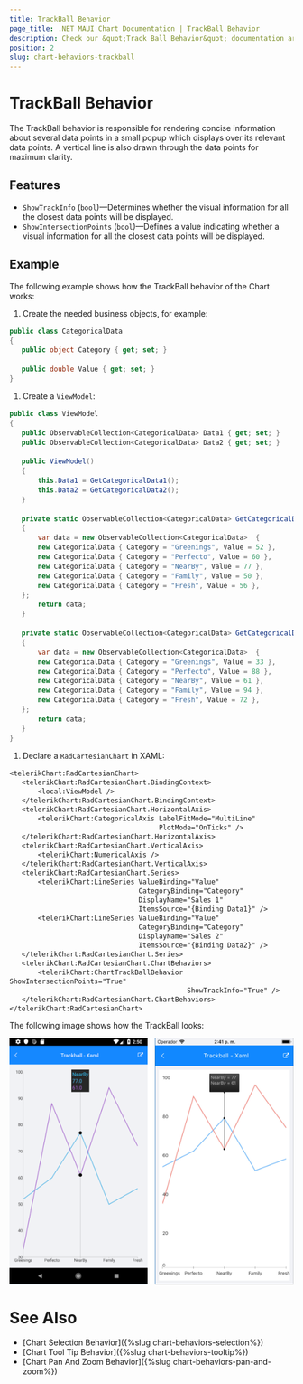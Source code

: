 ```yaml
---
title: TrackBall Behavior
page_title: .NET MAUI Chart Documentation | TrackBall Behavior
description: Check our &quot;Track Ball Behavior&quot; documentation article for Telerik Chart for .NET MAUI
position: 2
slug: chart-behaviors-trackball
---
```


# TrackBall Behavior

The TrackBall behavior is responsible for rendering concise information about several data points in a small popup which displays over its relevant data points. A vertical line is also drawn through the data points for maximum clarity.

## Features

- `ShowTrackInfo` (`bool`)&mdash;Determines whether the visual information for all the closest data points will be displayed.
- `ShowIntersectionPoints` (`bool`)&mdash;Defines a value indicating whether a visual information for all the closest data points will be displayed.

## Example

The following example shows how the TrackBall behavior of the Chart works:

1. Create the needed business objects, for example:

 ```C#
public class CategoricalData
{
    public object Category { get; set; }

    public double Value { get; set; }
}
 ```

1. Create a `ViewModel`:

 ```C#
public class ViewModel
{
    public ObservableCollection<CategoricalData> Data1 { get; set; }
    public ObservableCollection<CategoricalData> Data2 { get; set; }

    public ViewModel()
    {
        this.Data1 = GetCategoricalData1();
        this.Data2 = GetCategoricalData2();
    }

    private static ObservableCollection<CategoricalData> GetCategoricalData1()
    {
        var data = new ObservableCollection<CategoricalData>  {
        new CategoricalData { Category = "Greenings", Value = 52 },
        new CategoricalData { Category = "Perfecto", Value = 60 },
        new CategoricalData { Category = "NearBy", Value = 77 },
        new CategoricalData { Category = "Family", Value = 50 },
        new CategoricalData { Category = "Fresh", Value = 56 },
    };
        return data;
    }

    private static ObservableCollection<CategoricalData> GetCategoricalData2()
    {
        var data = new ObservableCollection<CategoricalData>  {
        new CategoricalData { Category = "Greenings", Value = 33 },
        new CategoricalData { Category = "Perfecto", Value = 88 },
        new CategoricalData { Category = "NearBy", Value = 61 },
        new CategoricalData { Category = "Family", Value = 94 },
        new CategoricalData { Category = "Fresh", Value = 72 },
    };
        return data;
    }
}
 ```

1. Declare a `RadCartesianChart` in XAML:

 ```XAML
<telerikChart:RadCartesianChart>
    <telerikChart:RadCartesianChart.BindingContext>
        <local:ViewModel />
    </telerikChart:RadCartesianChart.BindingContext>
    <telerikChart:RadCartesianChart.HorizontalAxis>
        <telerikChart:CategoricalAxis LabelFitMode="MultiLine"
                                      PlotMode="OnTicks" />
    </telerikChart:RadCartesianChart.HorizontalAxis>
    <telerikChart:RadCartesianChart.VerticalAxis>
        <telerikChart:NumericalAxis />
    </telerikChart:RadCartesianChart.VerticalAxis>
    <telerikChart:RadCartesianChart.Series>
        <telerikChart:LineSeries ValueBinding="Value"
                                 CategoryBinding="Category"
                                 DisplayName="Sales 1"
                                 ItemsSource="{Binding Data1}" />
        <telerikChart:LineSeries ValueBinding="Value"
                                 CategoryBinding="Category"
                                 DisplayName="Sales 2"
                                 ItemsSource="{Binding Data2}" />
    </telerikChart:RadCartesianChart.Series>
    <telerikChart:RadCartesianChart.ChartBehaviors>
        <telerikChart:ChartTrackBallBehavior ShowIntersectionPoints="True"
                                             ShowTrackInfo="True" />
    </telerikChart:RadCartesianChart.ChartBehaviors>
</telerikChart:RadCartesianChart>
 ```

The following image shows how the TrackBall looks:

![Chart Track Ball Behavior](images/chart-behaviors-trackball.png)

# See Also

- [Chart Selection Behavior]({%slug chart-behaviors-selection%})
- [Chart Tool Tip Behavior]({%slug chart-behaviors-tooltip%})
- [Chart Pan And Zoom Behavior]({%slug chart-behaviors-pan-and-zoom%})
